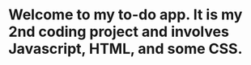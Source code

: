 # Welcome to my to-do app. It is my 2nd coding project and involves Javascript, HTML, and some CSS. 
